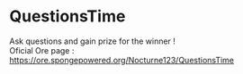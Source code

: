 # QuestionsTime
Ask questions and gain prize for the winner !  
Oficial Ore page : https://ore.spongepowered.org/Nocturne123/QuestionsTime
